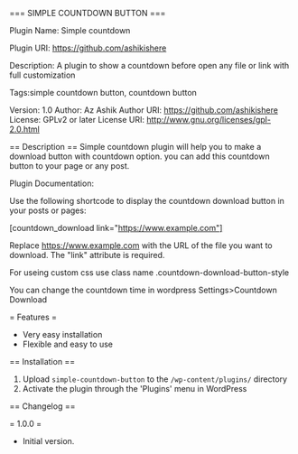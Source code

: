 === SIMPLE COUNTDOWN  BUTTON ===

Plugin Name: Simple countdown 

Plugin URI: https://github.com/ashikishere

Description: A plugin to show a countdown before open any file or link with full customization 

Tags:simple countdown   button, countdown  button

Version: 1.0
Author: Az Ashik
Author URI: https://github.com/ashikishere
License: GPLv2 or later 
License URI: http://www.gnu.org/licenses/gpl-2.0.html




== Description ==
Simple countdown plugin will help you to make a download button with countdown option. you can add this countdown button to your page or any post.

Plugin Documentation:

Use the following shortcode to display the countdown download button in your posts or pages:

[countdown_download link="https://www.example.com"]

Replace https://www.example.com with the URL of the file you want to download. The "link" attribute is required.

For useing custom css use class name .countdown-download-button-style

You can change the countdown time in wordpress Settings>Countdown Download


= Features =

* Very easy installation
* Flexible and easy to use

== Installation ==
1. Upload `simple-countdown-button` to the `/wp-content/plugins/` directory
2. Activate the plugin through the 'Plugins' menu in WordPress


== Changelog ==

= 1.0.0 =

* Initial version.
